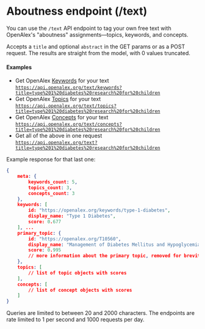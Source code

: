 # Aboutness endpoint (/text)

You can use the `/text` API endpoint to tag your own free text with OpenAlex's "aboutness" assignments—topics, keywords, and concepts.

Accepts a `title` and optional `abstract` in the GET params or as a POST request. The results are straight from the model, with 0 values truncated.

#### Examples

* Get OpenAlex [Keywords](./keywords/README.md) for your text\
  [`https://api.openalex.org/text/keywords?title=type%201%20diabetes%20research%20for%20children`](https://api.openalex.org/text/keywords?title=type%201%20diabetes%20research%20for%20children)
* Get OpenAlex [Topics](./topics/README.md) for your text\
  [`https://api.openalex.org/text/topics?title=type%201%20diabetes%20research%20for%20children`](https://api.openalex.org/text/topics?title=type%201%20diabetes%20research%20for%20children)
* Get OpenAlex [Concepts](./concepts/README.md) for your text\
  [`https://api.openalex.org/text/concepts?title=type%201%20diabetes%20research%20for%20children`](https://api.openalex.org/text/concepts?title=type%201%20diabetes%20research%20for%20children)
* Get all of the above in one request\
  [`https://api.openalex.org/text?title=type%201%20diabetes%20research%20for%20children`](https://api.openalex.org/text?title=type%201%20diabetes%20research%20for%20children)

Example response for that last one:

```json
{
	meta: {
		keywords_count: 5,
		topics_count: 3,
		concepts_count: 3
	},
	keywords: [
		id: "https://openalex.org/keywords/type-1-diabetes",
		display_name: "Type 1 Diabetes",
		score: 0.677
	], ...
	primary_topic: {
		id: "https://openalex.org/T10560",
		display_name: "Management of Diabetes Mellitus and Hypoglycemia",
		score: 0.995
		// more information about the primary topic, removed for brevity
	},
	topics: [
		// list of topic objects with scores
	],
	concepts: [
		// list of concept objects with scores
	]
}
```

Queries are limited to between 20 and 2000 characters. The endpoints are rate limited to 1 per second and 1000 requests per day.
